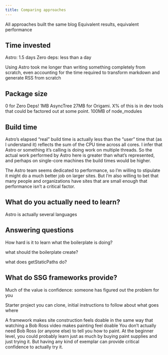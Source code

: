```yaml
---
title: Comparing approaches
---
```


All approaches built the same blog
Equivalent results, equivalent performance

## Time invested

Astro: 1.5 days
Zero deps: less than a day

Using Astro took me longer than writing something completely from scratch, even accounting for the time required to transform markdown and generate RSS from scratch

## Package size

0 for Zero Deps!
1MB AsyncTree
27MB for Origami. X% of this is in dev tools that could be factored out at some point.
100MB of node_modules

## Build time

Astro’s elapsed “real” build time is actually less than the “user” time that (as I understand it) reflects the sum of the CPU time across all cores. I infer that Astro or something it’s calling is doing work on multiple threads. So the actual work performed by Astro here is greater than what’s represented, and perhaps on single-core machines the build times would be higher. 

The Astro team seems dedicated to performance, so I’m willing to stipulate it might do a much better job on larger sites. But I’m also willing to bet that many people and organizations have sites that are small enough that performance isn’t a critical factor.

## What do you actually need to learn?

Astro is actually several languages

## Answering questions

How hard is it to learn what the boilerplate is doing?

what should the boilerplate create?

what does getStaticPaths do?

## What do SSG frameworks provide?

Much of the value is confidence: someone has figured out the problem for you

Starter project you can clone, initial instructions to follow about what goes where

A framework makes site construction feels doable in the same way that watching a Bob Ross video makes painting feel doable
You don’t actually need Bob Ross (or anyone else) to tell you how to paint. At the beginner level, you could probably learn just as much by buying paint supplies and just trying it. But having any kind of exemplar can provide critical confidence to actually try it.
